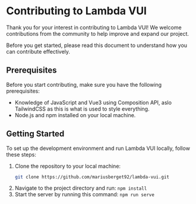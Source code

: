 # Contributing to Lambda VUI

Thank you for your interest in contributing to Lambda VUI! We welcome contributions from the community to help improve and expand our project.

Before you get started, please read this document to understand how you can contribute effectively.

## Prerequisites

Before you start contributing, make sure you have the following prerequisites:

- Knowledge of JavaScript and Vue3 using Composition API, aslo TailwindCSS as this is what is used to style everything.
- Node.js and npm installed on your local machine.

## Getting Started

To set up the development environment and run Lambda VUI locally, follow these steps:

1. Clone the repository to your local machine:
   ```sh
   git clone https://github.com/mariusberget92/lambda-vui.git
   ```
2. Navigate to the project directory and run: `npm install`
3. Start the server by running this command: `npm run serve`
